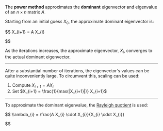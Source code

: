 The **power method** approximates the **dominant** eigenvector and eigenvalue of an $n \times n$ matrix $A$.

Starting from an initial guess $X_0$, the approximate dominant eigenvector is:

$$
X_{i+1} = A X_{i}

$$

As the iterations increases, the approximate eigenvector, $X_{i}$, converges to the actual dominant eigenvector. 

***

After a substantial number of iterations, the eigenvector's values can be quite inconveniently large. To circumvent this, scaling can be used:

1. Compute $X_{i+1} = A X_{i}$
2. Set $X_{i+1} = \frac{1}{max(|X_{i+1}|)} X_{i+1}$

***

To approximate the dominant eigenvalue, the [Rayleigh quotient](https://en.wikipedia.org/wiki/Rayleigh_quotient) is used:

$$
\lambda_{i} = \frac{A X_{i} \cdot X_{i}}{X_{i} \cdot X_{i}}

$$